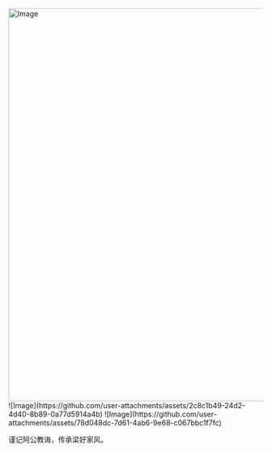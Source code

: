<img width="597" height="776" alt="Image" src="https://github.com/user-attachments/assets/6f960e5a-2a2c-4d65-9757-c519f886c364" />
![Image](https://github.com/user-attachments/assets/2c8c1b49-24d2-4d40-8b89-0a77d5914a4b)
![Image](https://github.com/user-attachments/assets/78d048dc-7d61-4ab6-9e68-c067bbc1f7fc)

谨记阿公教诲，传承梁好家风。